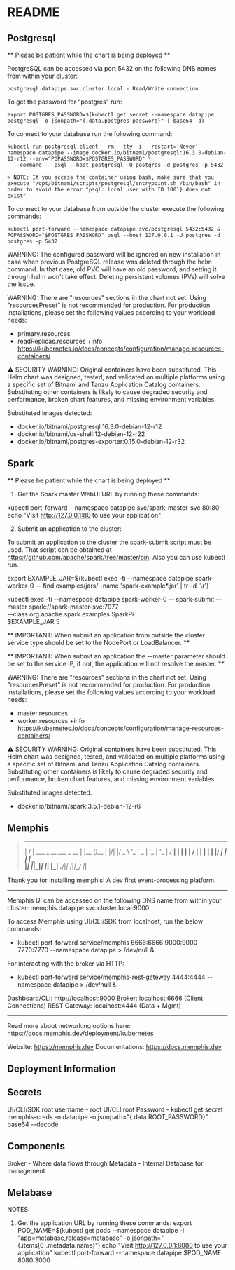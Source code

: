 # README

## Postgresql

** Please be patient while the chart is being deployed **

PostgreSQL can be accessed via port 5432 on the following DNS names from within your cluster:

    postgresql.datapipe.svc.cluster.local - Read/Write connection

To get the password for "postgres" run:

    export POSTGRES_PASSWORD=$(kubectl get secret --namespace datapipe postgresql -o jsonpath="{.data.postgres-password}" | base64 -d)

To connect to your database run the following command:

    kubectl run postgresql-client --rm --tty -i --restart='Never' --namespace datapipe --image docker.io/bitnami/postgresql:16.3.0-debian-12-r12 --env="PGPASSWORD=$POSTGRES_PASSWORD" \
      --command -- psql --host postgresql -U postgres -d postgres -p 5432

    > NOTE: If you access the container using bash, make sure that you execute "/opt/bitnami/scripts/postgresql/entrypoint.sh /bin/bash" in order to avoid the error "psql: local user with ID 1001} does not exist"

To connect to your database from outside the cluster execute the following commands:

    kubectl port-forward --namespace datapipe svc/postgresql 5432:5432 &
    PGPASSWORD="$POSTGRES_PASSWORD" psql --host 127.0.0.1 -U postgres -d postgres -p 5432

WARNING: The configured password will be ignored on new installation in case when previous PostgreSQL release was deleted through the helm command. In that case, old PVC will have an old password, and setting it through helm won't take effect. Deleting persistent volumes (PVs) will solve the issue.

WARNING: There are "resources" sections in the chart not set. Using "resourcesPreset" is not recommended for production. For production installations, please set the following values according to your workload needs:
  - primary.resources
  - readReplicas.resources
+info https://kubernetes.io/docs/concepts/configuration/manage-resources-containers/

⚠ SECURITY WARNING: Original containers have been substituted. This Helm chart was designed, tested, and validated on multiple platforms using a specific set of Bitnami and Tanzu Application Catalog containers. Substituting other containers is likely to cause degraded security and performance, broken chart features, and missing environment variables.

Substituted images detected:
  - docker.io/bitnami/postgresql:16.3.0-debian-12-r12
  - docker.io/bitnami/os-shell:12-debian-12-r22
  - docker.io/bitnami/postgres-exporter:0.15.0-debian-12-r32

## Spark

** Please be patient while the chart is being deployed **

1. Get the Spark master WebUI URL by running these commands:

  kubectl port-forward --namespace datapipe svc/spark-master-svc 80:80
  echo "Visit http://127.0.0.1:80 to use your application"

2. Submit an application to the cluster:

  To submit an application to the cluster the spark-submit script must be used. That script can be
  obtained at https://github.com/apache/spark/tree/master/bin. Also you can use kubectl run.

  export EXAMPLE_JAR=$(kubectl exec -ti --namespace datapipe spark-worker-0 -- find examples/jars/ -name 'spark-example*\.jar' | tr -d '\r')

  kubectl exec -ti --namespace datapipe spark-worker-0 -- spark-submit --master spark://spark-master-svc:7077 \
    --class org.apache.spark.examples.SparkPi \
    $EXAMPLE_JAR 5

** IMPORTANT: When submit an application from outside the cluster service type should be set to the NodePort or LoadBalancer. **

** IMPORTANT: When submit an application the --master parameter should be set to the service IP, if not, the application will not resolve the master. **




WARNING: There are "resources" sections in the chart not set. Using "resourcesPreset" is not recommended for production. For production installations, please set the following values according to your workload needs:
  - master.resources
  - worker.resources
+info https://kubernetes.io/docs/concepts/configuration/manage-resources-containers/

⚠ SECURITY WARNING: Original containers have been substituted. This Helm chart was designed, tested, and validated on multiple platforms using a specific set of Bitnami and Tanzu Application Catalog containers. Substituting other containers is likely to cause degraded security and performance, broken chart features, and missing environment variables.

Substituted images detected:
  - docker.io/bitnami/spark:3.5.1-debian-12-r6

## Memphis

> __  __                      _     _
> |  \/  | ___ _ __ ___  _ __ | |__ (_)___
> | |\/| |/ _ \ '_ ` _ \| '_ \| '_ \| / __|
> | |  | |  __/ | | | | | |_) | | | | \__ \
> |_|  |_|\___|_| |_| |_| .__/|_| |_|_|___/
>                       |_|

Thank you for installing memphis!
A dev first event-processing platform.

---------------------------------------------------------------------------------------------------------------------------------------------
Memphis UI can be accessed on the following DNS name from within your cluster: memphis.datapipe.svc.cluster.local:9000

To access Memphis using UI/CLI/SDK from localhost, run the below commands:

  - kubectl port-forward service/memphis 6666:6666 9000:9000 7770:7770 --namespace datapipe > /dev/null &

For interacting with the broker via HTTP:

  - kubectl port-forward service/memphis-rest-gateway 4444:4444 --namespace datapipe > /dev/null &

Dashboard/CLI: http://localhost:9000
Broker: localhost:6666 (Client Connections)
REST Gateway: localhost:4444 (Data + Mgmt)

---------------------------------------------------------------------------------------------------------------------------------------------
Read more about networking options here: https://docs.memphis.dev/deployment/kubernetes

Website: https://memphis.dev
Documentations: https://docs.memphis.dev

Deployment Information
-------------------------
## Secrets ##
UI/CLI/SDK root username        - root
UI/CLI     root Password        - kubectl get secret memphis-creds -n datapipe -o jsonpath="{.data.ROOT_PASSWORD}" | base64 --decode


## Components ##
Broker   - Where data flows through
Metadata - Internal Database for management

## Metabase

NOTES:
1. Get the application URL by running these commands:
  export POD_NAME=$(kubectl get pods --namespace datapipe -l "app=metabase,release=metabase" -o jsonpath="{.items[0].metadata.name}")
  echo "Visit http://127.0.0.1:8080 to use your application"
  kubectl port-forward --namespace datapipe $POD_NAME 8080:3000

